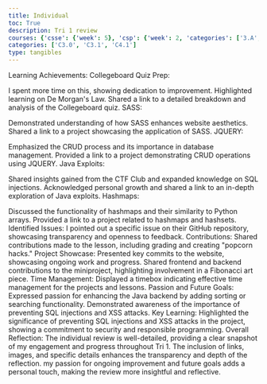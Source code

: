 ```yaml
---
title: Individual
toc: True
description: Tri 1 review
courses: {'csse': {'week': 5}, 'csp': {'week': 2, 'categories': ['3.A', '5.B']}, 'csa': {'week': 21}}
categories: ['C3.0', 'C3.1', 'C4.1']
type: tangibles
---
```


Learning Achievements:
Collegeboard Quiz Prep:

I spent more time on this, showing dedication to improvement.
Highlighted learning on De Morgan's Law.
Shared a link to a detailed breakdown and analysis of the Collegeboard quiz.
SASS:

Demonstrated understanding of how SASS enhances website aesthetics.
Shared a link to a project showcasing the application of SASS.
JQUERY:

Emphasized the CRUD process and its importance in database management.
Provided a link to a project demonstrating CRUD operations using JQUERY.
Java Exploits:

Shared insights gained from the CTF Club and expanded knowledge on SQL injections.
Acknowledged personal growth and shared a link to an in-depth exploration of Java exploits.
Hashmaps:

Discussed the functionality of hashmaps and their similarity to Python arrays.
Provided a link to a project related to hashmaps and hashsets.
Identified Issues:
I pointed out a specific issue on their GitHub repository, showcasing transparency and openness to feedback.
Contributions:
Shared contributions made to the lesson, including grading and creating "popcorn hacks."
Project Showcase:
Presented key commits to the website, showcasing ongoing work and progress.
Shared frontend and backend contributions to the miniproject, highlighting involvement in a Fibonacci art piece.
Time Management:
Displayed a timebox indicating effective time management for the projects and lessons.
Passion and Future Goals:
Expressed passion for enhancing the Java backend by adding sorting or searching functionality.
Demonstrated awareness of the importance of preventing SQL injections and XSS attacks.
Key Learning:
Highlighted the significance of preventing SQL injections and XSS attacks in the project, showing a commitment to security and responsible programming.
Overall Reflection:
The individual review is well-detailed, providing a clear snapshot of my engagement and progress throughout Tri 1. The inclusion of links, images, and specific details enhances the transparency and depth of the reflection. my passion for ongoing improvement and future goals adds a personal touch, making the review more insightful and reflective.